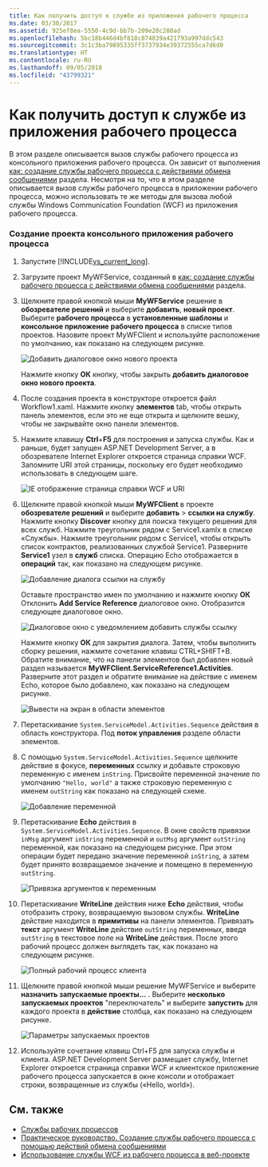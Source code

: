 ```yaml
---
title: Как получить доступ к службе из приложения рабочего процесса
ms.date: 03/30/2017
ms.assetid: 925ef8ea-5550-4c9d-bb7b-209e20c280ad
ms.openlocfilehash: 5bc18b446d4bf818c874839a421793a997ddc543
ms.sourcegitcommit: 3c1c3ba79895335ff3737934e39372555ca7d6d0
ms.translationtype: HT
ms.contentlocale: ru-RU
ms.lasthandoff: 09/05/2018
ms.locfileid: "43799321"
---
```

# <a name="how-to-access-a-service-from-a-workflow-application"></a>Как получить доступ к службе из приложения рабочего процесса
В этом разделе описывается вызов службы рабочего процесса из консольного приложения рабочего процесса. Он зависит от выполнения [как: создание службы рабочего процесса с действиями обмена сообщениями](../../../../docs/framework/wcf/feature-details/how-to-create-a-workflow-service-with-messaging-activities.md) раздела. Несмотря на то, что в этом разделе описывается вызов службы рабочего процесса в приложении рабочего процесса, можно использовать те же методы для вызова любой службы Windows Communication Foundation (WCF) из приложения рабочего процесса.

### <a name="create-a-workflow-console-application-project"></a>Создание проекта консольного приложения рабочего процесса

1.  Запустите [!INCLUDE[vs_current_long](../../../../includes/vs-current-long-md.md)].

2.  Загрузите проект MyWFService, созданный в [как: создание службы рабочего процесса с действиями обмена сообщениями](../../../../docs/framework/wcf/feature-details/how-to-create-a-workflow-service-with-messaging-activities.md) раздела.

3.  Щелкните правой кнопкой мыши **MyWFService** решение в **обозревателе решений** и выберите **добавить**, **новый проект**. Выберите **рабочего процесса** в **установленные шаблоны** и **консольное приложение рабочего процесса** в списке типов проектов. Назовите проект MyWFClient и используйте расположение по умолчанию, как показано на следующем рисунке.

     ![Добавить диалоговое окно нового проекта](../../../../docs/framework/wcf/feature-details/media/addnewprojectdlg.JPG "AddNewProjectDlg")

     Нажмите кнопку **ОК** кнопку, чтобы закрыть **добавить диалоговое окно нового проекта**.

4.  После создания проекта в конструкторе откроется файл Workflow1.xaml. Нажмите кнопку **элементов** tab, чтобы открыть панель элементов, если это не еще открыта и щелкните вешку, чтобы не закрывайте окно панели элементов.

5.  Нажмите клавишу **Ctrl**+**F5** для построения и запуска службы. Как и раньше, будет запущен ASP.NET Development Server, а в обозревателе Internet Explorer откроется страница справки WCF. Запомните URI этой страницы, поскольку его будет необходимо использовать в следующем шаге.

     ![IE отображение страница справки WCF и URI](../../../../docs/framework/wcf/feature-details/media/iewcfhelppagewuri.JPG "IEWCFHelpPageWURI")

6.  Щелкните правой кнопкой мыши **MyWFClient** в проекте **обозревателе решений** и выберите **добавить** > **ссылки на службу**. Нажмите кнопку **Discover** кнопку для поиска текущего решения для всех служб. Нажмите треугольник рядом с Service1.xamlx в списке «Службы». Нажмите треугольник рядом с Service1, чтобы открыть список контрактов, реализованных службой Service1. Разверните **Service1** узел в **служб** списка. Операцию Echo отображается в **операций** так, как показано на следующем рисунке.

     ![Добавление диалога ссылки на службу](../../../../docs/framework/wcf/feature-details/media/addservicereference.JPG "AddServiceReference")

     Оставьте пространство имен по умолчанию и нажмите кнопку **ОК** Отклонить **Add Service Reference** диалоговое окно. Отобразится следующее диалоговое окно.

     ![Диалоговое окно с уведомлением добавить службы ссылку](../../../../docs/framework/wcf/feature-details/media/asrdlg.JPG "ASRDlg")

     Нажмите кнопку **ОК** для закрытия диалога. Затем, чтобы выполнить сборку решения, нажмите сочетание клавиш CTRL+SHIFT+B. Обратите внимание, что на панели элементов был добавлен новый раздел называется **MyWFClient.ServiceReference1.Activities**. Разверните этот раздел и обратите внимание на действие с именем Echo, которое было добавлено, как показано на следующем рисунке.

     ![Вывести на экран в области элементов](../../../../docs/framework/wcf/feature-details/media/echoactivity.JPG "EchoActivity")

7.  Перетаскивание <!--zz <xref:System.ServiceModel.Activities.Sequence>--> `System.ServiceModel.Activities.Sequence` действия в область конструктора. Под **поток управления** разделе области элементов.

8.  С помощью <!--zz <xref:System.ServiceModel.Activities.Sequence>--> `System.ServiceModel.Activities.Sequence` щелкните действие в фокусе, **переменных** ссылку и добавьте строковую переменную с именем `inString`. Присвойте переменной значение по умолчанию `"Hello, world"` а также строковую переменную с именем `outString` как показано на следующей схеме.

     ![Добавление переменной](../../../../docs/framework/wcf/feature-details/media/instringvar.JPG "inStringVar")

9. Перетаскивание **Echo** действия в <!--zz <xref:System.ServiceModel.Activities.Sequence>--> `System.ServiceModel.Activities.Sequence`. В окне свойств привязки `inMsg` аргумент `inString` переменной и `outMsg` аргумент `outString` переменной, как показано на следующем рисунке. При этом операции будет передано значение переменной `inString`, а затем будет принято возвращаемое значение и помещено в переменную `outString`.

     ![Привязка аргументов к переменным](../../../../docs/framework/wcf/feature-details/media/argumentbind.JPG "ArgumentBind")

10. Перетаскивание **WriteLine** действия ниже **Echo** действия, чтобы отобразить строку, возвращаемую вызовом службы. **WriteLine** действие находится в **примитивы** на панели элементов. Привязать **текст** аргумент **WriteLine** действие `outString` переменных, введя `outString` в текстовое поле на **WriteLine** действия. После этого рабочий процесс должен выглядеть так, как показано на следующем рисунке.

     ![Полный рабочий процесс клиента](../../../../docs/framework/wcf/feature-details/media/completeclientwf.JPG "CompleteClientWF")

11. Щелкните правой кнопкой мыши решение MyWFService и выберите **назначить запускаемые проекты...** . Выберите **несколько запускаемых проектов** "переключатель" и выберите **запустить** для каждого проекта в **действие** столбца, как показано на следующем рисунке.

     ![Параметры запускаемых проектов](../../../../docs/framework/wcf/feature-details/media/startupprojects.JPG "StartupProjects")

12. Используйте сочетание клавиш Ctrl+F5 для запуска службы и клиента. ASP.NET Development Server размещает службу, Internet Explorer откроется страница справки WCF и клиентское приложение рабочего процесса запускается в окне консоли и отображает строки, возвращенные из службы («Hello, world»).

## <a name="see-also"></a>См. также

- [Службы рабочих процессов](../../../../docs/framework/wcf/feature-details/workflow-services.md)
- [Практическое руководство. Создание службы рабочего процесса с помощью действий обмена сообщениями](../../../../docs/framework/wcf/feature-details/how-to-create-a-workflow-service-with-messaging-activities.md)
- [Использование службы WCF из рабочего процесса в веб-проекте](https://go.microsoft.com/fwlink/?LinkId=207725)